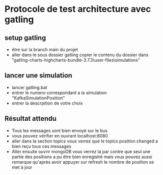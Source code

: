 # Protocole de test architecture avec gatling

## setup gatling
- être sur la branch main du projet 
- aller dans le sous dossier gatling copier le contenu du dossier dans "gatling-charts-highcharts-bundle-3.7.3\user-files\simulations"

## lancer une simulation
- lancer gatling.bat
- entrer le numero correspondant a la simulation "KafkaSimulationPosition"
- entrer la descrpition de votre choix

## Résultat attendu
- Tous les messages sont bien envoyé sur le bus
- vous pouvez vérifier en ouvrant localhost:8080 
- aller dans la section topics vous verrez que le topics position.changed a bien reçu tous ces messages
- Aller ensuite ouvrir mongoDB vous verrez la par contre que seul une partie des positions a pu être bien enregistré mais vous pouvez aussi remarque qu'après avoir appuyer sur refresh  le nombre de position se met à jour

